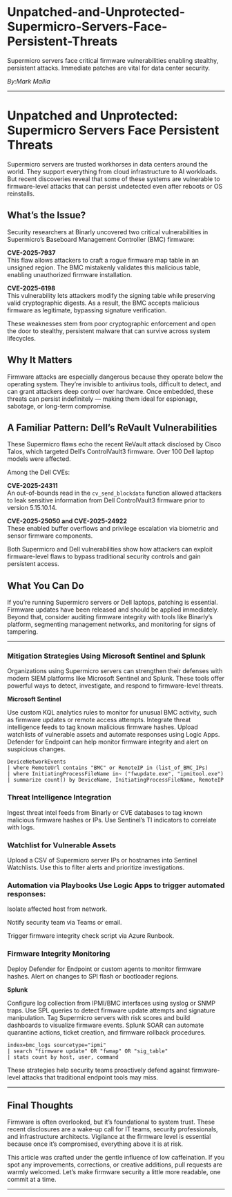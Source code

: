 # Unpatched-and-Unprotected-Supermicro-Servers-Face-Persistent-Threats
Supermicro servers face critical firmware vulnerabilities enabling stealthy, persistent attacks. Immediate patches are vital for data center security.

*By:Mark Mallia*

---

# Unpatched and Unprotected: Supermicro Servers Face Persistent Threats

Supermicro servers are trusted workhorses in data centers around the world. They support everything from cloud infrastructure to AI workloads. But recent discoveries reveal that some of these systems are vulnerable to firmware-level attacks that can persist undetected even after reboots or OS reinstalls.

## What’s the Issue?

Security researchers at Binarly uncovered two critical vulnerabilities in Supermicro’s Baseboard Management Controller (BMC) firmware:

**CVE-2025-7937**  
This flaw allows attackers to craft a rogue firmware map table in an unsigned region. The BMC mistakenly validates this malicious table, enabling unauthorized firmware installation.

**CVE-2025-6198**  
This vulnerability lets attackers modify the signing table while preserving valid cryptographic digests. As a result, the BMC accepts malicious firmware as legitimate, bypassing signature verification.

These weaknesses stem from poor cryptographic enforcement and open the door to stealthy, persistent malware that can survive across system lifecycles.

## Why It Matters

Firmware attacks are especially dangerous because they operate below the operating system. They’re invisible to antivirus tools, difficult to detect, and can grant attackers deep control over hardware. Once embedded, these threats can persist indefinitely — making them ideal for espionage, sabotage, or long-term compromise.

## A Familiar Pattern: Dell’s ReVault Vulnerabilities

These Supermicro flaws echo the recent ReVault attack disclosed by Cisco Talos, which targeted Dell’s ControlVault3 firmware. Over 100 Dell laptop models were affected.

Among the Dell CVEs:

**CVE-2025-24311**  
An out-of-bounds read in the `cv_send_blockdata` function allowed attackers to leak sensitive information from Dell ControlVault3 firmware prior to version 5.15.10.14.

**CVE-2025-25050 and CVE-2025-24922**  
These enabled buffer overflows and privilege escalation via biometric and sensor firmware components.

Both Supermicro and Dell vulnerabilities show how attackers can exploit firmware-level flaws to bypass traditional security controls and gain persistent access.

## What You Can Do

If you’re running Supermicro servers or Dell laptops, patching is essential. Firmware updates have been released and should be applied immediately. Beyond that, consider auditing firmware integrity with tools like Binarly’s platform, segmenting management networks, and monitoring for signs of tampering.

---

### Mitigation Strategies Using Microsoft Sentinel and Splunk

Organizations using Supermicro servers can strengthen their defenses with modern SIEM platforms like Microsoft Sentinel and Splunk. These tools offer powerful ways to detect, investigate, and respond to firmware-level threats.

**Microsoft Sentinel**

Use custom KQL analytics rules to monitor for unusual BMC activity, such as firmware updates or remote access attempts. Integrate threat intelligence feeds to tag known malicious firmware hashes. Upload watchlists of vulnerable assets and automate responses using Logic Apps. Defender for Endpoint can help monitor firmware integrity and alert on suspicious changes.

```kql
DeviceNetworkEvents
| where RemoteUrl contains "BMC" or RemoteIP in (list_of_BMC_IPs)
| where InitiatingProcessFileName in~ ("fwupdate.exe", "ipmitool.exe")
| summarize count() by DeviceName, InitiatingProcessFileName, RemoteIP

```

### Threat Intelligence Integration 

Ingest threat intel feeds from Binarly or CVE databases to tag known malicious firmware hashes or IPs. Use Sentinel’s TI indicators to correlate with logs.

### Watchlist for Vulnerable Assets 

Upload a CSV of Supermicro server IPs or hostnames into Sentinel Watchlists. Use this to filter alerts and prioritize investigations.

### Automation via Playbooks Use Logic Apps to trigger automated responses:

Isolate affected host from network.

Notify security team via Teams or email.

Trigger firmware integrity check script via Azure Runbook.

### Firmware Integrity Monitoring

Deploy Defender for Endpoint or custom agents to monitor firmware hashes. Alert on changes to SPI flash or bootloader regions.


**Splunk**

Configure log collection from IPMI/BMC interfaces using syslog or SNMP traps. Use SPL queries to detect firmware update attempts and signature manipulation. Tag Supermicro servers with risk scores and build dashboards to visualize firmware events. Splunk SOAR can automate quarantine actions, ticket creation, and firmware rollback procedures.

```spl
index=bmc_logs sourcetype="ipmi"
| search "firmware update" OR "fwmap" OR "sig_table"
| stats count by host, user, command

```

These strategies help security teams proactively defend against firmware-level attacks that traditional endpoint tools may miss.

---


## Final Thoughts

Firmware is often overlooked, but it’s foundational to system trust. These recent disclosures are a wake-up call for IT teams, security professionals, and infrastructure architects. Vigilance at the firmware level is essential because once it’s compromised, everything above it is at risk.

This article was crafted under the gentle influence of low caffeination. If you spot any improvements, corrections, or creative additions, pull requests are warmly welcomed. Let’s make firmware security a little more readable, one commit at a time.

---



